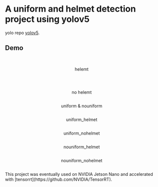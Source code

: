 # A uniform and helmet detection project using yolov5

yolo repo [yolov5](https://github.com/ultralytics/yolov5).
<br>
## <span id="resultslink">Demo</span>
<br>
<p align="center">helemt</p>
<p align="center">
<img src="./data/images/helmet.jpg" alt="" align=center />
<br>
</p>
<br>
<p align="center">no helemt</p>
<p align="center">
<img src="./data/images/nohelmet.jpg" alt="" align=center />
<br>
</p>
<p align="center">uniform & nouniform</p>
<p align="center">
<img src="./data/images/uniform_nouniform.125.jpg" alt="" align=center />
<br>
</p>
<p align="center">uniform_helmet</p>
<p align="center">
<img src="./data/images/uniform_helmet.jpg" alt="" align=center />
<br>
</p>
<p align="center">uniform_nohelmet</p>
<p align="center">
<img src="./data/images/uniform_nohelmet.jpg" alt="" align=center />
<br>
</p>
<p align="center">nouniform_helmet</p>
<p align="center">
<img src="./data/images/nouniform_helmet.jpg" alt="" align=center />
<br>
</p>
<p align="center">nouniform_nohelmet</p>
<p align="center">
<img src="./data/images/nouniform_nohelmet.jpg" alt="" align=center />
<br>
</p>
This project was eventually used on NVIDIA Jetson Nano and accelerated with [tensorrt](https://github.com/NVIDIA/TensorRT).
